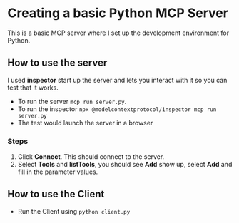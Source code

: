 # Creating a basic Python MCP Server
This is a basic MCP server where I set up the development environment for Python.
## How to use the server
I used **inspector** start up the server and lets you interact with it so you can test that it works.
- To run the server `mcp run server.py`.
- To run the inspector `npx @modelcontextprotocol/inspector mcp run server.py`
- The test would launch the server in a browser
### Steps
1. Click **Connect**. This should connect to the server.
2. Select **Tools** and **listTools**, you should see **Add** show up, select **Add** and fill in the parameter values.

## How to use the Client
- Run the Client using `python client.py`
